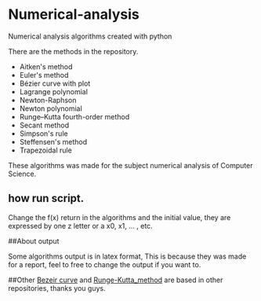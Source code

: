 # Numerical-analysis
Numerical analysis algorithms created with python

There are the methods in the repository.

  - Aitken's method
  - Euler's method
  - Bézier curve with plot
  - Lagrange polynomial
  - Newton-Raphson
  - Newton polynomial
  - Runge–Kutta fourth-order method
  - Secant method
  - Simpson's rule
  - Steffensen's method
  - Trapezoidal rule

These algorithms was made for the subject numerical analysis of Computer Science.


## how run script.

Change the f(x) return in the algorithms and the initial value, they are expressed by one z letter or a x0, x1, ... , etc.

##About output

Some algorithms output is in latex format, This is because they was made for a report, feel to free to change the output if you want to.

##Other
[Bezeir curve](http://processingjs.nihongoresources.com/bezierinfo/) and [Runge-Kutta_method](https://rosettacode.org/wiki/Runge-Kutta_method) are based in other repositories, thanks you guys.
